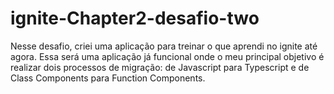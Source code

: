 # ignite-Chapter2-desafio-two
Nesse desafio, criei uma aplicação para treinar o que aprendi no ignite até agora.  Essa será uma aplicação já funcional onde o meu principal objetivo é realizar dois processos de migração: de Javascript para Typescript e de Class Components para Function Components.
